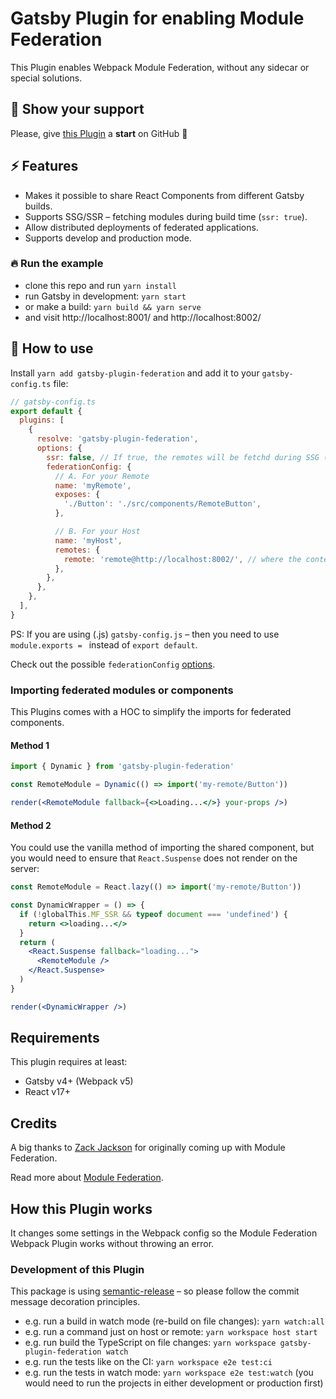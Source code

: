 # Gatsby Plugin for enabling Module Federation

This Plugin enables Webpack Module Federation, without any sidecar or special solutions.

## 🌟 Show your support

Please, give [this Plugin](https://github.com/dnbexperience/gatsby-plugin-federation) a **start** on GitHub 🙏

## ⚡️ Features

- Makes it possible to share React Components from different Gatsby builds.
- Supports SSG/SSR – fetching modules during build time (`ssr: true`).
- Allow distributed deployments of federated applications.
- Supports develop and production mode.

### 🔥 Run the example

- clone this repo and run `yarn install`
- run Gatsby in development: `yarn start`
- or make a build: `yarn build && yarn serve`
- and visit http://localhost:8001/ and http://localhost:8002/

## 🚀 How to use

Install `yarn add gatsby-plugin-federation` and add it to your `gatsby-config.ts` file:

```js
// gatsby-config.ts
export default {
  plugins: [
    {
      resolve: 'gatsby-plugin-federation',
      options: {
        ssr: false, // If true, the remotes will be fetchd during SSG (SSR)
        federationConfig: {
          // A. For your Remote
          name: 'myRemote',
          exposes: {
            './Button': './src/components/RemoteButton',
          },

          // B. For your Host
          name: 'myHost',
          remotes: {
            remote: 'remote@http://localhost:8002/', // where the content of /public is served
          },
        },
      },
    },
  ],
}
```

PS: If you are using (.js) `gatsby-config.js` – then you need to use `module.exports = ` instead of `export default`.

Check out the possible `federationConfig` [options](https://webpack.js.org/plugins/module-federation-plugin/).

### Importing federated modules or components

This Plugins comes with a HOC to simplify the imports for federated components.

#### Method 1

```jsx
import { Dynamic } from 'gatsby-plugin-federation'

const RemoteModule = Dynamic(() => import('my-remote/Button'))

render(<RemoteModule fallback={<>Loading...</>} your-props />)
```

#### Method 2

You could use the vanilla method of importing the shared component, but you would need to ensure that `React.Suspense` does not render on the server:

```jsx
const RemoteModule = React.lazy(() => import('my-remote/Button'))

const DynamicWrapper = () => {
  if (!globalThis.MF_SSR && typeof document === 'undefined') {
    return <>loading...</>
  }
  return (
    <React.Suspense fallback="loading...">
      <RemoteModule />
    </React.Suspense>
  )
}

render(<DynamicWrapper />)
```

## Requirements

This plugin requires at least:

- Gatsby v4+ (Webpack v5)
- React v17+

## Credits

A big thanks to [Zack Jackson](https://twitter.com/ScriptedAlchemy) for originally coming up with Module Federation.

Read more about [Module Federation](https://webpack.js.org/concepts/module-federation/).

## How this Plugin works

It changes some settings in the Webpack config so the Module Federation Webpack Plugin works without throwing an error.

### Development of this Plugin

This package is using [semantic-release](https://github.com/semantic-release/semantic-release) – so please follow the commit message decoration principles.

- e.g. run a build in watch mode (re-build on file changes): `yarn watch:all`
- e.g. run a command just on host or remote: `yarn workspace host start`
- e.g. run build the TypeScript on file changes: `yarn workspace gatsby-plugin-federation watch`
- e.g. run the tests like on the CI: `yarn workspace e2e test:ci`
- e.g. run the tests in watch mode: `yarn workspace e2e test:watch` (you would need to run the projects in either development or production first)
